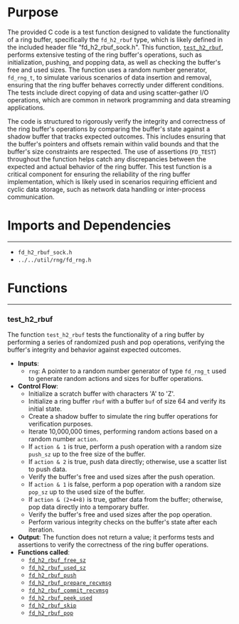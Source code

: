 # Purpose
The provided C code is a test function designed to validate the functionality of a ring buffer, specifically the `fd_h2_rbuf` type, which is likely defined in the included header file "fd_h2_rbuf_sock.h". This function, [`test_h2_rbuf`](#test_h2_rbuf), performs extensive testing of the ring buffer's operations, such as initialization, pushing, and popping data, as well as checking the buffer's free and used sizes. The function uses a random number generator, `fd_rng_t`, to simulate various scenarios of data insertion and removal, ensuring that the ring buffer behaves correctly under different conditions. The tests include direct copying of data and using scatter-gather I/O operations, which are common in network programming and data streaming applications.

The code is structured to rigorously verify the integrity and correctness of the ring buffer's operations by comparing the buffer's state against a shadow buffer that tracks expected outcomes. This includes ensuring that the buffer's pointers and offsets remain within valid bounds and that the buffer's size constraints are respected. The use of assertions (`FD_TEST`) throughout the function helps catch any discrepancies between the expected and actual behavior of the ring buffer. This test function is a critical component for ensuring the reliability of the ring buffer implementation, which is likely used in scenarios requiring efficient and cyclic data storage, such as network data handling or inter-process communication.
# Imports and Dependencies

---
- `fd_h2_rbuf_sock.h`
- `../../util/rng/fd_rng.h`


# Functions

---
### test\_h2\_rbuf<!-- {{#callable:test_h2_rbuf}} -->
The function `test_h2_rbuf` tests the functionality of a ring buffer by performing a series of randomized push and pop operations, verifying the buffer's integrity and behavior against expected outcomes.
- **Inputs**:
    - `rng`: A pointer to a random number generator of type `fd_rng_t` used to generate random actions and sizes for buffer operations.
- **Control Flow**:
    - Initialize a scratch buffer with characters 'A' to 'Z'.
    - Initialize a ring buffer `rbuf` with a buffer `buf` of size 64 and verify its initial state.
    - Create a shadow buffer to simulate the ring buffer operations for verification purposes.
    - Iterate 10,000,000 times, performing random actions based on a random number `action`.
    - If `action & 1` is true, perform a push operation with a random size `push_sz` up to the free size of the buffer.
    - If `action & 2` is true, push data directly; otherwise, use a scatter list to push data.
    - Verify the buffer's free and used sizes after the push operation.
    - If `action & 1` is false, perform a pop operation with a random size `pop_sz` up to the used size of the buffer.
    - If `action & (2+4+8)` is true, gather data from the buffer; otherwise, pop data directly into a temporary buffer.
    - Verify the buffer's free and used sizes after the pop operation.
    - Perform various integrity checks on the buffer's state after each iteration.
- **Output**: The function does not return a value; it performs tests and assertions to verify the correctness of the ring buffer operations.
- **Functions called**:
    - [`fd_h2_rbuf_free_sz`](fd_h2_rbuf.h.driver.md#fd_h2_rbuf_free_sz)
    - [`fd_h2_rbuf_used_sz`](fd_h2_rbuf.h.driver.md#fd_h2_rbuf_used_sz)
    - [`fd_h2_rbuf_push`](fd_h2_rbuf.h.driver.md#fd_h2_rbuf_push)
    - [`fd_h2_rbuf_prepare_recvmsg`](fd_h2_rbuf_sock.h.driver.md#fd_h2_rbuf_prepare_recvmsg)
    - [`fd_h2_rbuf_commit_recvmsg`](fd_h2_rbuf_sock.h.driver.md#fd_h2_rbuf_commit_recvmsg)
    - [`fd_h2_rbuf_peek_used`](fd_h2_rbuf.h.driver.md#fd_h2_rbuf_peek_used)
    - [`fd_h2_rbuf_skip`](fd_h2_rbuf.h.driver.md#fd_h2_rbuf_skip)
    - [`fd_h2_rbuf_pop`](fd_h2_rbuf.h.driver.md#fd_h2_rbuf_pop)


